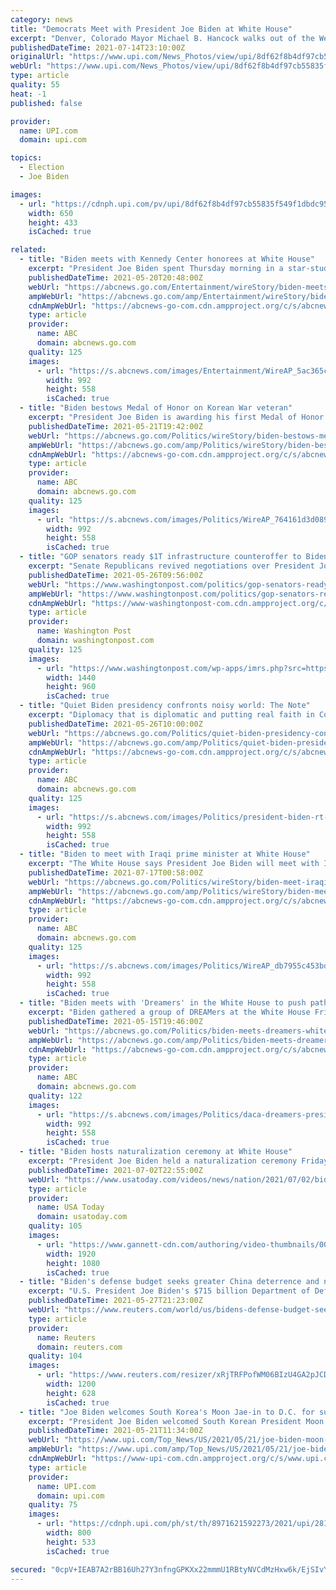 ```yaml
---
category: news
title: "Democrats Meet with President Joe Biden at White House"
excerpt: "Denver, Colorado Mayor Michael B. Hancock walks out of the West Wing with New Jersey Governor Phil Murphy (D-NJ), and Oklahoma City Mayor Michael B. Hancock, following a meeting at the White House in Washington,"
publishedDateTime: 2021-07-14T23:10:00Z
originalUrl: "https://www.upi.com/News_Photos/view/upi/8df62f8b4df97cb55835f549f1dbdc95/Democrats-Meet-with-President-Joe-Biden-at-White-House/"
webUrl: "https://www.upi.com/News_Photos/view/upi/8df62f8b4df97cb55835f549f1dbdc95/Democrats-Meet-with-President-Joe-Biden-at-White-House/"
type: article
quality: 55
heat: -1
published: false

provider:
  name: UPI.com
  domain: upi.com

topics:
  - Election
  - Joe Biden

images:
  - url: "https://cdnph.upi.com/pv/upi/8df62f8b4df97cb55835f549f1dbdc95/BIDEN-BUGET.jpg"
    width: 650
    height: 433
    isCached: true

related:
  - title: "Biden meets with Kennedy Center honorees at White House"
    excerpt: "President Joe Biden spent Thursday morning in a star-studded meeting with this year’s Kennedy Center honorees. The president met at the White House with the recipients of the lifetime artistic achievement awards: country music legend Garth Brooks,"
    publishedDateTime: 2021-05-20T20:48:00Z
    webUrl: "https://abcnews.go.com/Entertainment/wireStory/biden-meets-kennedy-center-honorees-white-house-77813089"
    ampWebUrl: "https://abcnews.go.com/amp/Entertainment/wireStory/biden-meets-kennedy-center-honorees-white-house-77813089"
    cdnAmpWebUrl: "https://abcnews-go-com.cdn.ampproject.org/c/s/abcnews.go.com/amp/Entertainment/wireStory/biden-meets-kennedy-center-honorees-white-house-77813089"
    type: article
    provider:
      name: ABC
      domain: abcnews.go.com
    quality: 125
    images:
      - url: "https://s.abcnews.com/images/Entertainment/WireAP_5ac365c5e65e44b8992dfc210d726686_16x9_992.jpg"
        width: 992
        height: 558
        isCached: true
  - title: "Biden bestows Medal of Honor on Korean War veteran"
    excerpt: "President Joe Biden is awarding his first Medal of Honor to a 94-year-old retired Army colonel for bravery more than a half-century ago in the Korean War"
    publishedDateTime: 2021-05-21T19:42:00Z
    webUrl: "https://abcnews.go.com/Politics/wireStory/biden-bestows-medal-honor-korean-war-veteran-77832914"
    ampWebUrl: "https://abcnews.go.com/amp/Politics/wireStory/biden-bestows-medal-honor-korean-war-veteran-77832914"
    cdnAmpWebUrl: "https://abcnews-go-com.cdn.ampproject.org/c/s/abcnews.go.com/amp/Politics/wireStory/biden-bestows-medal-honor-korean-war-veteran-77832914"
    type: article
    provider:
      name: ABC
      domain: abcnews.go.com
    quality: 125
    images:
      - url: "https://s.abcnews.com/images/Politics/WireAP_764161d3d08947de917ac7bb3ab3c822_16x9_992.jpg"
        width: 992
        height: 558
        isCached: true
  - title: "GOP senators ready $1T infrastructure counteroffer to Biden"
    excerpt: "Senate Republicans revived negotiations over President Joe Biden’s sweeping investment plan, preparing a $1 trillion infrastructure proposal that would be funded with COVID-19 relief money as a counteroffer to the White House ahead of a Memorial Day deadline toward a bipartisan deal."
    publishedDateTime: 2021-05-26T09:56:00Z
    webUrl: "https://www.washingtonpost.com/politics/gop-senators-ready-1t-infrastructure-counteroffer-to-biden/2021/05/26/0cbbedb0-bdda-11eb-922a-c40c9774bc48_story.html"
    ampWebUrl: "https://www.washingtonpost.com/politics/gop-senators-ready-1t-infrastructure-counteroffer-to-biden/2021/05/26/0cbbedb0-bdda-11eb-922a-c40c9774bc48_story.html?outputType=amp"
    cdnAmpWebUrl: "https://www-washingtonpost-com.cdn.ampproject.org/c/s/www.washingtonpost.com/politics/gop-senators-ready-1t-infrastructure-counteroffer-to-biden/2021/05/26/0cbbedb0-bdda-11eb-922a-c40c9774bc48_story.html?outputType=amp"
    type: article
    provider:
      name: Washington Post
      domain: washingtonpost.com
    quality: 125
    images:
      - url: "https://www.washingtonpost.com/wp-apps/imrs.php?src=https://arc-anglerfish-washpost-prod-washpost.s3.amazonaws.com/public/S3KRBXF6BII6XERKYQGJO5F4JA.jpg&w=1440"
        width: 1440
        height: 960
        isCached: true
  - title: "Quiet Biden presidency confronts noisy world: The Note"
    excerpt: "Diplomacy that is diplomatic and putting real faith in Congress to work toward solutions are part of what makes normal feel abnormal."
    publishedDateTime: 2021-05-26T10:00:00Z
    webUrl: "https://abcnews.go.com/Politics/quiet-biden-presidency-confronts-noisy-world-note/story?id=77897260"
    ampWebUrl: "https://abcnews.go.com/amp/Politics/quiet-biden-presidency-confronts-noisy-world-note/story?id=77897260"
    cdnAmpWebUrl: "https://abcnews-go-com.cdn.ampproject.org/c/s/abcnews.go.com/amp/Politics/quiet-biden-presidency-confronts-noisy-world-note/story?id=77897260"
    type: article
    provider:
      name: ABC
      domain: abcnews.go.com
    quality: 125
    images:
      - url: "https://s.abcnews.com/images/Politics/president-biden-rt-jef-210525_1621979853417_hpMain_2_16x9_992.jpg"
        width: 992
        height: 558
        isCached: true
  - title: "Biden to meet with Iraqi prime minister at White House"
    excerpt: "The White House says President Joe Biden will meet with Iraqi Prime Minister Mustafa al-Kadhimi later this month in Washington"
    publishedDateTime: 2021-07-17T00:58:00Z
    webUrl: "https://abcnews.go.com/Politics/wireStory/biden-meet-iraqi-prime-minister-white-house-78895540"
    ampWebUrl: "https://abcnews.go.com/amp/Politics/wireStory/biden-meet-iraqi-prime-minister-white-house-78895540"
    cdnAmpWebUrl: "https://abcnews-go-com.cdn.ampproject.org/c/s/abcnews.go.com/amp/Politics/wireStory/biden-meet-iraqi-prime-minister-white-house-78895540"
    type: article
    provider:
      name: ABC
      domain: abcnews.go.com
    quality: 125
    images:
      - url: "https://s.abcnews.com/images/Politics/WireAP_db7955c453bd4de29d63efae0e606546_16x9_992.jpg"
        width: 992
        height: 558
        isCached: true
  - title: "Biden meets with 'Dreamers' in the White House to push pathway to citizenship"
    excerpt: "Biden gathered a group of DREAMers at the White House Friday for a discussion on the future of the DACA program."
    publishedDateTime: 2021-05-15T19:46:00Z
    webUrl: "https://abcnews.go.com/Politics/biden-meets-dreamers-white-house-push-pathway-citizenship/story?id=77701548"
    ampWebUrl: "https://abcnews.go.com/amp/Politics/biden-meets-dreamers-white-house-push-pathway-citizenship/story?id=77701548"
    cdnAmpWebUrl: "https://abcnews-go-com.cdn.ampproject.org/c/s/abcnews.go.com/amp/Politics/biden-meets-dreamers-white-house-push-pathway-citizenship/story?id=77701548"
    type: article
    provider:
      name: ABC
      domain: abcnews.go.com
    quality: 122
    images:
      - url: "https://s.abcnews.com/images/Politics/daca-dreamers-president-joe-biden-01-gty-llr-210514_1621026754888_hpMain_16x9_992.jpg"
        width: 992
        height: 558
        isCached: true
  - title: "Biden hosts naturalization ceremony at White House"
    excerpt: "President Joe Biden held a naturalization ceremony Friday at the White House in which 21 immigrants became citizens as the administration pushes for more pathways to citizenship. (July 2)"
    publishedDateTime: 2021-07-02T22:55:00Z
    webUrl: "https://www.usatoday.com/videos/news/nation/2021/07/02/biden-hosts-naturalization-ceremony-white-house/7848539002/"
    type: article
    provider:
      name: USA Today
      domain: usatoday.com
    quality: 105
    images:
      - url: "https://www.gannett-cdn.com/authoring/video-thumbnails/003b5053-917b-4be5-ae87-3d82c10e236a_poster.jpg?quality=10"
        width: 1920
        height: 1080
        isCached: true
  - title: "Biden's defense budget seeks greater China deterrence and nuclear funding"
    excerpt: "U.S. President Joe Biden's $715 billion Department of Defense budget will shift funding from old systems to help modernize the nuclear arsenal to deter China, while also developing future warfare capabilities,"
    publishedDateTime: 2021-05-27T21:23:00Z
    webUrl: "https://www.reuters.com/world/us/bidens-defense-budget-seeks-greater-china-deterrence-nuclear-funding-2021-05-27/"
    type: article
    provider:
      name: Reuters
      domain: reuters.com
    quality: 104
    images:
      - url: "https://www.reuters.com/resizer/xRjTRFPofWM06BIzU4GA2pJCD_w=/1200x628/smart/filters:quality(80)/cloudfront-us-east-2.images.arcpublishing.com/reuters/TRFBFWXUMFKQTKKYUVWNYV22SA.jpg"
        width: 1200
        height: 628
        isCached: true
  - title: "Joe Biden welcomes South Korea's Moon Jae-in to D.C. for summit"
    excerpt: "President Joe Biden welcomed South Korean President Moon Jae-in to the White House Friday to discuss several issues of importance between the two longtime allies, including North Korea's nuclear program."
    publishedDateTime: 2021-05-21T11:34:00Z
    webUrl: "https://www.upi.com/Top_News/US/2021/05/21/joe-biden-moon-jae-in-summit-korea/8971621592273/"
    ampWebUrl: "https://www.upi.com/amp/Top_News/US/2021/05/21/joe-biden-moon-jae-in-summit-korea/8971621592273/"
    cdnAmpWebUrl: "https://www-upi-com.cdn.ampproject.org/c/s/www.upi.com/amp/Top_News/US/2021/05/21/joe-biden-moon-jae-in-summit-korea/8971621592273/"
    type: article
    provider:
      name: UPI.com
      domain: upi.com
    quality: 75
    images:
      - url: "https://cdnph.upi.com/ph/st/th/8971621592273/2021/upi/2813353be3fcd632f7f30032bedd183d/v1.5/Joe-Biden-welcomes-South-Koreas-Moon-Jae-in-to-DC-for-summit.jpg?lg=2"
        width: 800
        height: 533
        isCached: true

secured: "0cpV+IEAB7A2rBB16Uh27Y3nfngGPKXx22mmmU1RBtyNVCdMzHxw6k/EjSIvYc9wbX/vzJg3Mp+C6FTIyaevhRKEVTwG3AsiD0ttv21IqI03b/+rp5I1L2KpfEl5dhu+97xqFo6wRWRR/0qqiOAsQ3U7pZEwjThL2yKsr23YtGmcOdFHSGn+1hgRi416LzyaTU56doDXI/GsxJ2SFO1ycKpJVNQL0dqoYzvb69mdIp3aH85mBTNp36mDy+IIzv+SVJ5nsu6NG7kfSIlZ3E8634vAfwbz6+DCBJazrxBXD5gbUeuHTjSnG5LMF2lr7mq21EUlr7SPDCQUvUhGU7JjVoDb48ePZx1MVcKupQwvIl8=;iH6YRTobGd0it4pwwkGJxw=="
---
```


